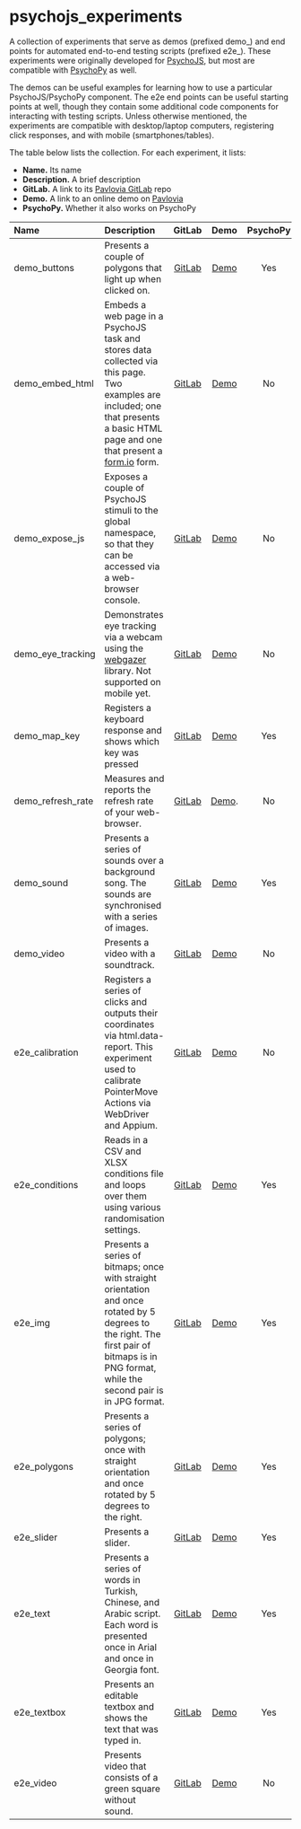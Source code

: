 # psychojs_experiments
A collection of experiments that serve as demos (prefixed demo_) and end points for automated end-to-end testing scripts (prefixed e2e_). These experiments were originally developed for [PsychoJS](https://github.com/psychopy/psychojs), but most are compatible with [PsychoPy](https://github.com/psychopy/psychopy) as well.

The demos can be useful examples for learning how to use a particular PsychoJS/PsychoPy component. The e2e end points can be useful starting points at well, though they contain some additional code components for interacting with testing scripts. Unless otherwise mentioned, the experiments are compatible with desktop/laptop computers, registering click responses, and with mobile (smartphones/tables). 

The table below lists the collection. For each experiment, it lists:
* **Name.** Its name
* **Description.** A brief description
* **GitLab.** A link to its [Pavlovia GitLab](https://gitlab.pavlovia.org) repo
* **Demo.** A link to an online demo on [Pavlovia](pavlovia.org)
* **PsychoPy.** Whether it also works on PsychoPy

Name | Description | GitLab | Demo | PsychoPy 
:--- | :--- | :---: | :---: | :---:
demo_buttons | Presents a couple of polygons that light up when clicked on. | [GitLab](https://gitlab.pavlovia.org/tpronk/demo_buttons) | [Demo](https://run.pavlovia.org/tpronk/demo_buttons/html) | Yes 
demo_embed_html | Embeds a web page in a PsychoJS task and stores data collected via this page. Two examples are included; one that presents a basic HTML page and one that present a [form.io](https://formio.github.io/formio.js/) form. | [GitLab](https://gitlab.pavlovia.org/tpronk/demo_embed_html) | [Demo](https://run.pavlovia.org/tpronk/demo_embed_html/html) | No 
demo_expose_js | Exposes a couple of PsychoJS stimuli to the global namespace, so that they can be accessed via a web-browser console. | [GitLab](https://gitlab.pavlovia.org/tpronk/demo_expose_js) | [Demo](https://run.pavlovia.org/tpronk/demo_expose_js/html/) | No 
demo_eye_tracking | Demonstrates eye tracking via a webcam using the [webgazer](https://webgazer.cs.brown.edu/) library. Not supported on mobile yet. | [GitLab](https://gitlab.pavlovia.org/tpronk/demo_eye_tracking) | [Demo](https://run.pavlovia.org/tpronk/demo_eye_tracking) | No 
demo_map_key | Registers a keyboard response and shows which key was pressed | [GitLab](https://gitlab.pavlovia.org/tpronk/demo_map_key/) | [Demo](https://run.pavlovia.org/tpronk/demo_map_key/) | Yes
demo_refresh_rate | Measures and reports the refresh rate of your web-browser. | [GitLab](https://gitlab.pavlovia.org/tpronk/demo_refresh_rate) | [Demo](https://run.pavlovia.org/tpronk/demo_refresh_rate). | No 
demo_sound | Presents a series of sounds over a background song. The sounds are synchronised with a series of images. | [GitLab](https://gitlab.pavlovia.org/tpronk/demo_sound) | [Demo](https://run.pavlovia.org/tpronk/demo_sound/html) | Yes
demo_video | Presents a video with a soundtrack. | [GitLab](https://gitlab.pavlovia.org/tpronk/demo_video) | [Demo](https://run.pavlovia.org/tpronk/demo_video/html) | No
e2e_calibration | Registers a series of clicks and outputs their coordinates via html.data-report. This experiment used to calibrate PointerMove Actions via WebDriver and Appium. | [GitLab](https://gitlab.pavlovia.org/tpronk/e2e_calibration) | [Demo](https://run.pavlovia.org/tpronk/e2e_calibration) | No
e2e_conditions | Reads in a CSV and XLSX conditions file and loops over them using various randomisation settings. | [GitLab](https://gitlab.pavlovia.org/tpronk/e2e_conditions) | [Demo](https://run.pavlovia.org/tpronk/e2e_conditions/html) | Yes
e2e_img | Presents a series of bitmaps; once with straight orientation and once rotated by 5 degrees to the right. The first pair of bitmaps is in PNG format, while the second pair is in JPG format. | [GitLab](https://gitlab.pavlovia.org/tpronk/e2e_img) | [Demo](https://run.pavlovia.org/tpronk/e2e_img/html) | Yes
e2e_polygons | Presents a series of polygons; once with straight orientation and once rotated by 5 degrees to the right. | [GitLab](https://gitlab.pavlovia.org/tpronk/e2e_polygons) | [Demo](https://run.pavlovia.org/tpronk/e2e_polygons/html) | Yes
e2e_slider | Presents a slider. | [GitLab](https://gitlab.pavlovia.org/tpronk/e2e_slider) | [Demo](https://run.pavlovia.org/tpronk/e2e_slider/html) | Yes
e2e_text | Presents a series of words in Turkish, Chinese, and Arabic script. Each word is presented once in Arial and once in Georgia font. | [GitLab](https://gitlab.pavlovia.org/tpronk/e2e_text) | [Demo](https://run.pavlovia.org/tpronk/e2e_text/html) | Yes
e2e_textbox | Presents an editable textbox and shows the text that was typed in. | [GitLab](https://gitlab.pavlovia.org/tpronk/e2e_textbox) | [Demo](https://run.pavlovia.org/tpronk/e2e_textbox/html) | Yes
e2e_video | Presents video that consists of a green square without sound. | [GitLab](https://gitlab.pavlovia.org/tpronk/e2e_video) | [Demo](https://run.pavlovia.org/tpronk/e2e_video/html) | No
